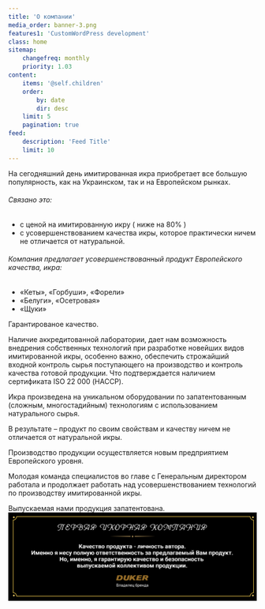 ```yaml
---
title: 'О компании'
media_order: banner-3.png
features1: 'CustomWordPress development'
class: home
sitemap:
    changefreq: monthly
    priority: 1.03
content:
    items: '@self.children'
    order:
        by: date
        dir: desc
    limit: 5
    pagination: true
feed:
    description: 'Feed Title'
    limit: 10
---
```


На сегодняшний день имитированная икра приобретает все большую популярность, как на Украинском, так и на Европейском рынках.

###### Связано это:

*   с ценой на имитированную икру ( ниже на 80% )
*   с усовершенствованием качества икры, которое практически ничем не отличается от натуральной.

###### Компания предлагает усовершенствованный продукт Европейского качества, икра:

*   «Кеты», «Горбуши», «Форели»
*   «Белуги», «Осетровая»
*   «Щуки»

Гарантированое качество.

Наличие аккредитованной  лаборатории, дает нам возможность внедрения собственных технологий при разработке новейших видов имитированной икры, особенно важно, обеспечить строжайший входной контроль сырья поступающего на производство и контроль качества готовой продукции. 
Что подтверждается наличием сертификата ISO 22 000 (НАССР).

Икра произведена на уникальном оборудовании по запатентованным  (сложным, многостадийным) технологиям с использованием натурального сырья.

В результате – продукт по своим свойствам и качеству ничем не отличается от натуральной икры.

  

Производство продукции осуществляется новым предприятием Европейского уровня.

Молодая команда специалистов во главе с Генеральным директором работала и продолжает работать над усовершенствованием технологий по производству имитированной икры.

Выпускаемая нами продукция запатентована.
![](banner-3.png)
